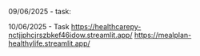 09/06/2025 - task:

10/06/2025 - Task
https://healthcarepy-nctjjphcjrszbkef46idow.streamlit.app/
https://mealplan-healthylife.streamlit.app/
